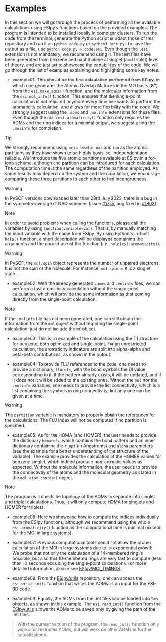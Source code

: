 # Examples

In this section we will go through the process of performing all the available calculations using ESIpy's functions based on the provided examples. The program is intended to be installed locally in computer clusters. To run the code from the terminal, generate the Python script or adapt those of this repository and run it as ```python code.py``` or ```python3 code.py```. To save the output as a file, use ```python code.py > code.esi```. Even though the ```.esi``` extension is not mandatory, we recommend using it. The test files have been generated from benzene and naphthalene at singlet (and triplet) level of theory, and are just set to showcase the capabilities of the code. We will go through the list of examples explaining and highlighting some key notes:

- example01: This should be the first calculation performed from ESIpy, in which one generates the Atomic Overlap Matrices in the MO basis ($\boldsymbol{S}^{\text{A}}$) from the ```esi.make_aoms()``` function, and the molecular information from the ```esi.mol_info()``` function. This ensures that the single-point calculation is not required anymore every time one wants to perform the aromaticity calculation, and allows for more flexibility with the code. We strongly suggest using the ```.aoms``` and ```.molinfo``` extensions for these files. Even though the main ```esi.aromaticity()``` function only requires the AOMs and the ring indices for a minimal output, we suggest using the ```.molinfo``` for completion. 

> [!TIP]
> We strongly recommend using ```meta_lowdin```, ```nao``` and ```iao``` as the atomic partitions as they have shown to be highly basis-set independent and reliable. We introduce the five atomic partitions available at ESIpy in a for-loop scheme, although one partition can be introduced for each calculation. The computation time is the same regardless of the partition employed. As some results may depend on the system and the calculation, we encourage comparing these three partitions to each other to find incongruences.

> [!WARNING]
> In PySCF versions downloaded later than 23rd July 2023, there is a bug in the symmetry-average of NAO schemes (issue [#1755](https://github.com/pyscf/pyscf/issues/1755), bug fixed in [#1803](https://github.com/pyscf/pyscf/pull/1803)).

> [!NOTE]
> In order to avoid problems when calling the functions, please call the variables by using `function(variable=val)`. That is, by manually matching the input vatiable with the name from ESIpy. By using Python's in-built `help()` function, a short description will be displayed containing the arguments and the correct use of the function (i.e., `help(esi.aromaticity)`).

> [!WARNING]
> In PySCF, the `mol.spin` object represents the number of unpaired electrons. It is not the spin of the molecule. For instance, `mol.spin = 0` is a singlet state.

- example02: With the already generated ```.aoms``` and ```.molinfo``` files, we can perform a fast aromaticity calculation without the single-point calculation, which will provide the same information as that coming directly from the single-point calculation.

> [!NOTE]
> If the ```.molinfo``` file has not been generated, one can still obtain the information from the ```mol``` object without requiring the single-point calculation: just do not include the `mf` object.

- example03: This is an example of the calculation using the T1 structure for benzene, both optimized and single-point. For an unrestricted calculation, the aromaticity indicators are split into alpha-alpha and beta-beta contributions, as shown in the output. 

- example04: To provide FLU references to the code, one needs to provide a dictionary, ```flurefs```, with the bond symbols the DI value corresponding to it. If the pattern already exists, it will be updated, and if it does not it will be added to the existing ones. Without the ```mol``` nor the ```.molinfo``` variables, one needs to provide the list connectivity, which is a list containing the symbols in ring connectivity, but only one can be given at a time.

> [!WARNING]
> The `partition` variable is mandatory to properly obtain the references for the calculations. The FLU index will not be computed if no partition is specified.

- example05: As for the HOMA (and HOMER), the user needs to provide the dictionary ```homarefs```, which contains the bond pattern and an inner dictionary containing the ```r_opt``` (in Angstroms) and ```alpha``` parameters (see the example for a better understanding of the structure of the variable). The example provides the calculation of the HOMER values for benzene singlet, which indeed produce non-aromatic values as expected. Without the molecule information, the user needs to provide the connectivtiy of the atoms and the molecular geometry as stated in the ```mol.atom_coords()``` object.

> [!NOTE]
> The program will check the topology of the AOMs to separate into singlet and triplet calculations. Thus, it will only compute HOMA for singlets and HOMER for triplets.

- example06: Here we showcase how to compute the indices individually from the ESIpy functions, although we recommend using the whole ```esi.aromaticity()``` function as the computational time is minimal (except for the MCI in large systems).

- example07: Previous computational tools could not allow the proper calculation of the MCI in large systems due to its exponential growth. We probe that not only the calculation of a 14-membered ring is possible, but also that 10-membered rings are very fast to compute (less than 10 seconds excluding the single-point calculation). For more detailed information, please see [ESIpy/MCI_TIMINGS](ESIpy/MCI_TIMINGS).

- example08: From the [ESIpy/utils](ESIpy/utils) repository, one can access the ```esi.write_int()``` function that writes the AOMs as an input for the ESI-3D code.

- example09: Equally, the AOMs from the .int files can be loaded into `Smo` objects, as shown in this example. The `esi.read_int()` function from the [ESIpy/utils](ESIpy/utils) allows the AOMs to be saved only by giving the path of the .int files.

> With the current version of the program, the `read_int()` function only works for restricted AOMs, but will work on other AOMs in further actualizations.

